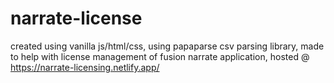 # narrate-license

created using vanilla js/html/css,
using papaparse csv parsing library,
made to help with license management of fusion narrate application,
hosted @ https://narrate-licensing.netlify.app/

